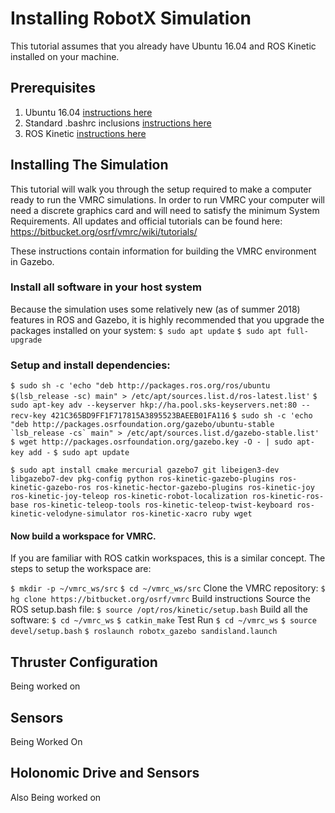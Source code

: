 # Installing RobotX Simulation

This tutorial assumes that you already have Ubuntu 16.04 and ROS Kinetic installed on your machine.

## Prerequisites

1. Ubuntu 16.04 [instructions here](https://www.google.com)
2. Standard .bashrc inclusions [instructions here](https://www.google.com)
3. ROS Kinetic [instructions here](https://www.google.com)

## Installing The Simulation
This tutorial will walk you through the setup required to make a computer ready to run the VMRC simulations. In order to run VMRC your computer will need a discrete graphics card and will need to satisfy the minimum System Requirements. All updates and official tutorials can be found here: https://bitbucket.org/osrf/vmrc/wiki/tutorials/

These instructions contain information for building the VMRC environment in Gazebo.

### Install all software in your host system
Because the simulation uses some relatively new (as of summer 2018) features in ROS and Gazebo, it is highly recommended that you upgrade the packages installed on your system:
   ```$ sudo apt update```
    ```$ sudo apt full-upgrade```
### Setup and install dependencies:
```$ sudo sh -c 'echo "deb http://packages.ros.org/ros/ubuntu $(lsb_release -sc) main" > /etc/apt/sources.list.d/ros-latest.list'```
    ```$ sudo apt-key adv --keyserver hkp://ha.pool.sks-keyservers.net:80 --recv-key 421C365BD9FF1F717815A3895523BAEEB01FA116```
    ```$ sudo sh -c 'echo "deb http://packages.osrfoundation.org/gazebo/ubuntu-stable `lsb_release -cs` main" > /etc/apt/sources.list.d/gazebo-stable.list'```
    ```$ wget http://packages.osrfoundation.org/gazebo.key -O - | sudo apt-key add -```
    ```$ sudo apt update```
    
```$ sudo apt install cmake mercurial gazebo7 git libeigen3-dev libgazebo7-dev pkg-config python ros-kinetic-gazebo-plugins ros-kinetic-gazebo-ros ros-kinetic-hector-gazebo-plugins ros-kinetic-joy ros-kinetic-joy-teleop ros-kinetic-robot-localization ros-kinetic-ros-base ros-kinetic-teleop-tools ros-kinetic-teleop-twist-keyboard ros-kinetic-velodyne-simulator ros-kinetic-xacro ruby wget```
    
#### Now build a workspace for VMRC. 
If you are familiar with ROS catkin workspaces, this is a similar concept. The steps to setup the workspace are:

```$ mkdir -p ~/vmrc_ws/src```
```$ cd ~/vmrc_ws/src```
Clone the VMRC repository:
    ```$ hg clone https://bitbucket.org/osrf/vmrc```
Build instructions
Source the ROS setup.bash file:
    ```$ source /opt/ros/kinetic/setup.bash```
Build all the software:
    ```$ cd ~/vmrc_ws```
    ```$ catkin_make```
Test Run
    ```$ cd ~/vmrc_ws```
    ```$ source devel/setup.bash```
    ```$ roslaunch robotx_gazebo sandisland.launch ```
## Thruster Configuration
Being worked on
## Sensors
Being Worked On
## Holonomic Drive and Sensors
Also Being worked on